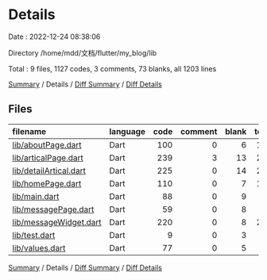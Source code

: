 # Details

Date : 2022-12-24 08:38:06

Directory /home/mdd/文档/flutter/my_blog/lib

Total : 9 files,  1127 codes, 3 comments, 73 blanks, all 1203 lines

[Summary](results.md) / Details / [Diff Summary](diff.md) / [Diff Details](diff-details.md)

## Files
| filename | language | code | comment | blank | total |
| :--- | :--- | ---: | ---: | ---: | ---: |
| [lib/aboutPage.dart](/lib/aboutPage.dart) | Dart | 100 | 0 | 6 | 106 |
| [lib/articalPage.dart](/lib/articalPage.dart) | Dart | 239 | 3 | 13 | 255 |
| [lib/detailArtical.dart](/lib/detailArtical.dart) | Dart | 225 | 0 | 14 | 239 |
| [lib/homePage.dart](/lib/homePage.dart) | Dart | 110 | 0 | 7 | 117 |
| [lib/main.dart](/lib/main.dart) | Dart | 88 | 0 | 9 | 97 |
| [lib/messagePage.dart](/lib/messagePage.dart) | Dart | 59 | 0 | 8 | 67 |
| [lib/messageWidget.dart](/lib/messageWidget.dart) | Dart | 220 | 0 | 8 | 228 |
| [lib/test.dart](/lib/test.dart) | Dart | 9 | 0 | 3 | 12 |
| [lib/values.dart](/lib/values.dart) | Dart | 77 | 0 | 5 | 82 |

[Summary](results.md) / Details / [Diff Summary](diff.md) / [Diff Details](diff-details.md)